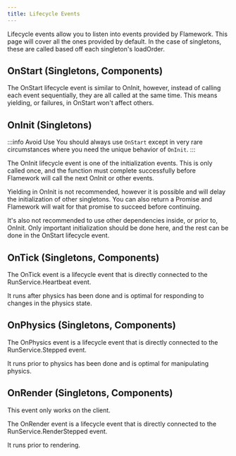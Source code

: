 ```yaml
---
title: Lifecycle Events
---
```

Lifecycle events allow you to listen into events provided by Flamework. This page will cover all the ones provided by default.
In the case of singletons, these are called based off each singleton's loadOrder.

## OnStart (Singletons, Components)

The OnStart lifecycle event is similar to OnInit, however, instead of calling each event sequentially, they are all called at the same time. This means yielding, or failures, in OnStart won't affect others.

## OnInit (Singletons)

:::info Avoid Use
You should always use `OnStart` except in very rare circumstances where you need the unique behavior of `OnInit`.
:::

The OnInit lifecycle event is one of the initialization events. This is only called once, and the function must complete successfully before Flamework will call the next OnInit or other events.

Yielding in OnInit is not recommended, however it is possible and will delay the initialization of other singletons. You can also return a Promise and Flamework will wait for that promise to succeed before continuing.

It's also not recommended to use other dependencies inside, or prior to, OnInit. Only important initialization should be done here, and the rest can be done in the OnStart lifecycle event.

## OnTick (Singletons, Components)

The OnTick event is a lifecycle event that is directly connected to the RunService.Heartbeat event.

It runs after physics has been done and is optimal for responding to changes in the physics state.

## OnPhysics (Singletons, Components)

The OnPhysics event is a lifecycle event that is directly connected to the RunService.Stepped event.

It runs prior to physics has been done and is optimal for manipulating physics.

## OnRender (Singletons, Components)

This event only works on the client.

The OnRender event is a lifecycle event that is directly connected to the RunService.RenderStepped event.

It runs prior to rendering.
